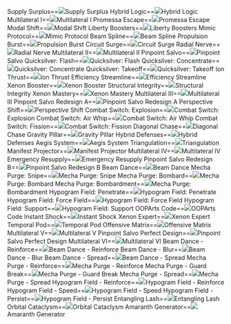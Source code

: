 Supply Surplus==<img src="upload/mxd/Xenon/Skill_Supply_Surplus.png"/>Supply Surplus
Hybrid Logic==<img src="upload/mxd/Xenon/Skill_Hybrid_Logic.png"/>Hybrid Logic
Multilateral I==<img src="upload/mxd/Xenon/Skill_Multilateral_I.png"/>Multilateral I
Promessa Escape==<img src="upload/mxd/Xenon/Skill_Promessa_Escape.png"/>Promessa Escape
Modal Shift==<img src="upload/mxd/Xenon/Skill_Modal_Shift.png"/>Modal Shift
Liberty Boosters==<img src="upload/mxd/Xenon/Skill_Liberty_Boosters.png"/>Liberty Boosters
Mimic Protocol==<img src="upload/mxd/Xenon/Skill_Mimic_Protocol.png"/>Mimic Protocol
Beam Spline==<img src="upload/mxd/Xenon/Skill_Beam_Spline.png"/>Beam Spline
Propulsion Burst==<img src="upload/mxd/Xenon/Skill_Propulsion_Burst.png"/>Propulsion Burst
Circuit Surge==<img src="upload/mxd/Xenon/Skill_Circuit_Surge.png"/>Circuit Surge
Radial Nerve==<img src="upload/mxd/Xenon/Skill_Radial_Nerve.png"/>Radial Nerve
Multilateral II==<img src="upload/mxd/Xenon/Skill_Multilateral_II.png"/>Multilateral II
Pinpoint Salvo==<img src="upload/mxd/Xenon/Skill_Pinpoint_Salvo.png"/>Pinpoint Salvo
Quicksilver: Flash==<img src="upload/mxd/Xenon/Skill_Quicksilver_Flash.png"/>Quicksilver: Flash
Quicksilver: Concentrate==<img src="upload/mxd/Xenon/Skill_Quicksilver_Concentrate.png"/>Quicksilver: Concentrate
Quicksilver: Takeoff==<img src="upload/mxd/Xenon/Skill_Quicksilver_Takeoff.png"/>Quicksilver: Takeoff
Ion Thrust==<img src="upload/mxd/Xenon/Skill_Ion_Thrust.png"/>Ion Thrust
Efficiency Streamline==<img src="upload/mxd/Xenon/Skill_Efficiency_Streamline_(Old).png"/>Efficiency Streamline
Xenon Booster==<img src="upload/mxd/Xenon/Skill_Xenon_Booster_(Old).png"/>Xenon Booster
Structural Integrity==<img src="upload/mxd/Xenon/Skill_Structural_Integrity.png"/>Structural Integrity
Xenon Mastery==<img src="upload/mxd/Xenon/Skill_Xenon_Mastery.png"/>Xenon Mastery
Multilateral III==<img src="upload/mxd/Xenon/Skill_Multilateral_III.png"/>Multilateral III
Pinpoint Salvo Redesign A==<img src="upload/mxd/Xenon/Skill_Pinpoint_Salvo_Redesign_A.png"/>Pinpoint Salvo Redesign A
Perspective Shift==<img src="upload/mxd/Xenon/Skill_Perspective_Shift.png"/>Perspective Shift
Combat Switch: Explosion==<img src="upload/mxd/Xenon/Skill_Combat_Switch_Explosion.png"/>Combat Switch: Explosion
Combat Switch: Air Whip==<img src="upload/mxd/Xenon/Skill_Combat_Switch_Air_Whip.png"/>Combat Switch: Air Whip
Combat Switch: Fission==<img src="upload/mxd/Xenon/Skill_Combat_Switch_Fission.png"/>Combat Switch: Fission
Diagonal Chase==<img src="upload/mxd/Xenon/Skill_Diagonal_Chase.png"/>Diagonal Chase
Gravity Pillar==<img src="upload/mxd/Xenon/Skill_Gravity_Pillar.png"/>Gravity Pillar
Hybrid Defenses==<img src="upload/mxd/Xenon/Skill_Hybrid_Defenses_(Old).png"/>Hybrid Defenses
Aegis System==<img src="upload/mxd/Xenon/Skill_Aegis_System.png"/>Aegis System
Triangulation==<img src="upload/mxd/Xenon/Skill_Triangulation.png"/>Triangulation
Manifest Projector==<img src="upload/mxd/Xenon/Skill_Manifest_Projector.png"/>Manifest Projector
Multilateral IV==<img src="upload/mxd/Xenon/Skill_Multilateral_IV.png"/>Multilateral IV
Emergency Resupply==<img src="upload/mxd/Xenon/Skill_Emergency_Resupply.png"/>Emergency Resupply
Pinpoint Salvo Redesign B==<img src="upload/mxd/Xenon/Skill_Pinpoint_Salvo_Redesign_B.png"/>Pinpoint Salvo Redesign B
Beam Dance==<img src="upload/mxd/Xenon/Skill_Beam_Dance.png"/>Beam Dance
Mecha Purge: Snipe==<img src="upload/mxd/Xenon/Skill_Mecha_Purge_Snipe.png"/>Mecha Purge: Snipe
Mecha Purge: Bombard==<img src="upload/mxd/Xenon/Skill_Mecha_Purge_Bombard.png"/>Mecha Purge: Bombard
Mecha Purge: Bombardment==<img src="upload/mxd/Xenon/Skill_Mecha_Purge_Bombardment.png"/>Mecha Purge: Bombardment
Hypogram Field: Penetrate==<img src="upload/mxd/Xenon/Skill_Hypogram_Field_Penetrate.png"/>Hypogram Field: Penetrate
Hypogram Field: Force Field==<img src="upload/mxd/Xenon/Skill_Hypogram_Field_Force_Field.png"/>Hypogram Field: Force Field
Hypogram Field: Support==<img src="upload/mxd/Xenon/Skill_Hypogram_Field_Support.png"/>Hypogram Field: Support
OOPArts Code==<img src="upload/mxd/Xenon/Skill_OOPArts_Code.png"/>OOPArts Code
Instant Shock==<img src="upload/mxd/Xenon/Skill_Instant_Shock.png"/>Instant Shock
Xenon Expert==<img src="upload/mxd/Xenon/Skill_Xenon_Expert.png"/>Xenon Expert
Temporal Pod==<img src="upload/mxd/Xenon/Skill_Temporal_Pod.png"/>Temporal Pod
Offensive Matrix==<img src="upload/mxd/Xenon/Skill_Offensive_Matrix.png"/>Offensive Matrix
Multilateral V==<img src="upload/mxd/Xenon/Skill_Multilateral_V.png"/>Multilateral V
Pinpoint Salvo Perfect Design==<img src="upload/mxd/Xenon/Skill_Pinpoint_Salvo_Perfect_Design.png"/>Pinpoint Salvo Perfect Design
Multilateral VI==<img src="upload/mxd/Xenon/Skill_Multilateral_VI.png"/>Multilateral VI
Beam Dance \- Reinforce==<img src="upload/mxd/Xenon/Skill_Beam_Dance_-_Reinforce.png"/>Beam Dance - Reinforce
Beam Dance \- Blur==<img src="upload/mxd/Xenon/Skill_Beam_Dance_-_Blur.png"/>Beam Dance - Blur
Beam Dance \- Spread==<img src="upload/mxd/Xenon/Skill_Beam_Dance_-_Spread.png"/>Beam Dance - Spread
Mecha Purge \- Reinforce==<img src="upload/mxd/Xenon/Skill_Mecha_Purge_-_Reinforce.png"/>Mecha Purge - Reinforce
Mecha Purge \- Guard Break==<img src="upload/mxd/Xenon/Skill_Mecha_Purge_-_Guard_Break.png"/>Mecha Purge - Guard Break
Mecha Purge \- Spread==<img src="upload/mxd/Xenon/Skill_Mecha_Purge_-_Spread.png"/>Mecha Purge - Spread
Hypogram Field \- Reinforce==<img src="upload/mxd/Xenon/Skill_Hypogram_Field_-_Reinforce.png"/>Hypogram Field - Reinforce
Hypogram Field \- Speed==<img src="upload/mxd/Xenon/Skill_Hypogram_Field_-_Speed.png"/>Hypogram Field - Speed
Hypogram Field \- Persist==<img src="upload/mxd/Xenon/Skill_Hypogram_Field_-_Persist.png"/>Hypogram Field - Persist
Entangling Lash==<img src="upload/mxd/Xenon/Skill_Entangling_Lash.png"/>Entangling Lash
Orbital Cataclysm==<img src="upload/mxd/Xenon/Skill_Orbital_Cataclysm.png"/>Orbital Cataclysm
Amaranth Generator==<img src="upload/mxd/Xenon/Skill_Amaranth_Generator.png"/>Amaranth Generator
